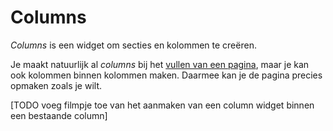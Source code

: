 # Columns

_Columns_ is een widget om secties en kolommen te creëren.&#x20;

Je maakt natuurlijk al _columns_ bij het [vullen van een pagina](../how-tos/edit-page.md#sections-en-columns), maar je kan ook kolommen binnen kolommen maken. Daarmee kan je de pagina precies opmaken zoals je wilt.&#x20;

\[TODO voeg filmpje toe van het aanmaken van een column widget binnen een bestaande column]

